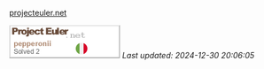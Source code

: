 [projecteuler.net](https://projecteuler.net/archives)

![Profile Image](./profileimage.png)
_Last updated: 2024-12-30 20:06:05_
